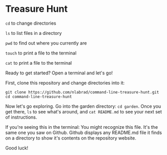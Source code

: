 # Treasure Hunt
 

``cd`` to change directories

``ls`` to list files in a directory

``pwd`` to find out where you currently are

``touch`` to print a file to the terminal

``cat`` to print a file to the terminal

Ready to get started? Open a terminal and let's go!

First, clone this repository and change directories into it:

```
git clone https://github.com/nlabrad/command-line-treasure-hunt.git
cd command-line-treasure-hunt
```

Now let's go exploring. Go into the garden directory: ``cd garden``. Once you get there, ``ls`` to see what's around, and ``cat README.md`` to see your next set of instructions.


If you're seeing this in the terminal:
You might recognize this file. It's the same one you saw on Github. Github displays any README.md file it finds on a directory to show it's contents on the repository website.


Good luck!
